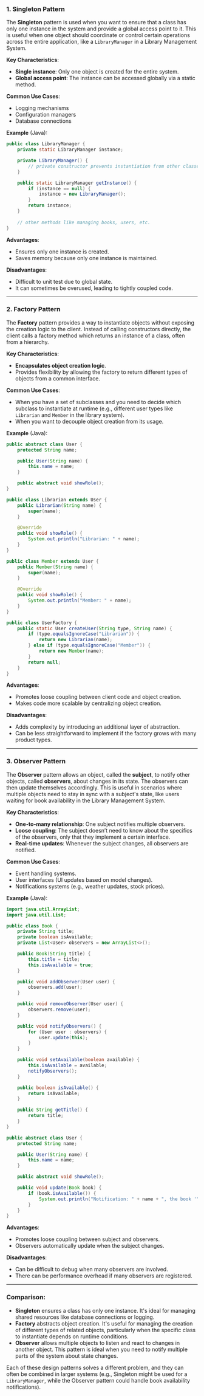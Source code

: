 ### 1. **Singleton Pattern**
The **Singleton** pattern is used when you want to ensure that a class has only one instance in the system and provide a global access point to it. This is useful when one object should coordinate or control certain operations across the entire application, like a `LibraryManager` in a Library Management System.

**Key Characteristics**:
- **Single instance**: Only one object is created for the entire system.
- **Global access point**: The instance can be accessed globally via a static method.

**Common Use Cases**:
- Logging mechanisms
- Configuration managers
- Database connections

**Example** (Java):
   ```java
   public class LibraryManager {
       private static LibraryManager instance;

       private LibraryManager() {
           // private constructor prevents instantiation from other classes
       }

       public static LibraryManager getInstance() {
           if (instance == null) {
               instance = new LibraryManager();
           }
           return instance;
       }
       
       // other methods like managing books, users, etc.
   }
   ```

**Advantages**:
- Ensures only one instance is created.
- Saves memory because only one instance is maintained.

**Disadvantages**:
- Difficult to unit test due to global state.
- It can sometimes be overused, leading to tightly coupled code.

---

### 2. **Factory Pattern**
The **Factory** pattern provides a way to instantiate objects without exposing the creation logic to the client. Instead of calling constructors directly, the client calls a factory method which returns an instance of a class, often from a hierarchy.

**Key Characteristics**:
- **Encapsulates object creation logic**.
- Provides flexibility by allowing the factory to return different types of objects from a common interface.

**Common Use Cases**:
- When you have a set of subclasses and you need to decide which subclass to instantiate at runtime (e.g., different user types like `Librarian` and `Member` in the library system).
- When you want to decouple object creation from its usage.

**Example** (Java):
   ```java
   public abstract class User {
       protected String name;

       public User(String name) {
           this.name = name;
       }

       public abstract void showRole();
   }

   public class Librarian extends User {
       public Librarian(String name) {
           super(name);
       }

       @Override
       public void showRole() {
           System.out.println("Librarian: " + name);
       }
   }

   public class Member extends User {
       public Member(String name) {
           super(name);
       }

       @Override
       public void showRole() {
           System.out.println("Member: " + name);
       }
   }

   public class UserFactory {
       public static User createUser(String type, String name) {
           if (type.equalsIgnoreCase("Librarian")) {
               return new Librarian(name);
           } else if (type.equalsIgnoreCase("Member")) {
               return new Member(name);
           }
           return null;
       }
   }
   ```

**Advantages**:
- Promotes loose coupling between client code and object creation.
- Makes code more scalable by centralizing object creation.

**Disadvantages**:
- Adds complexity by introducing an additional layer of abstraction.
- Can be less straightforward to implement if the factory grows with many product types.

---

### 3. **Observer Pattern**
The **Observer** pattern allows an object, called the **subject**, to notify other objects, called **observers**, about changes in its state. The observers can then update themselves accordingly. This is useful in scenarios where multiple objects need to stay in sync with a subject's state, like users waiting for book availability in the Library Management System.

**Key Characteristics**:
- **One-to-many relationship**: One subject notifies multiple observers.
- **Loose coupling**: The subject doesn’t need to know about the specifics of the observers, only that they implement a certain interface.
- **Real-time updates**: Whenever the subject changes, all observers are notified.

**Common Use Cases**:
- Event handling systems.
- User interfaces (UI updates based on model changes).
- Notifications systems (e.g., weather updates, stock prices).

**Example** (Java):
   ```java
   import java.util.ArrayList;
   import java.util.List;

   public class Book {
       private String title;
       private boolean isAvailable;
       private List<User> observers = new ArrayList<>();

       public Book(String title) {
           this.title = title;
           this.isAvailable = true;
       }

       public void addObserver(User user) {
           observers.add(user);
       }

       public void removeObserver(User user) {
           observers.remove(user);
       }

       public void notifyObservers() {
           for (User user : observers) {
               user.update(this);
           }
       }

       public void setAvailable(boolean available) {
           this.isAvailable = available;
           notifyObservers();
       }

       public boolean isAvailable() {
           return isAvailable;
       }

       public String getTitle() {
           return title;
       }
   }

   public abstract class User {
       protected String name;

       public User(String name) {
           this.name = name;
       }

       public abstract void showRole();

       public void update(Book book) {
           if (book.isAvailable()) {
               System.out.println("Notification: " + name + ", the book '" + book.getTitle() + "' is now available.");
           }
       }
   }
   ```

**Advantages**:
- Promotes loose coupling between subject and observers.
- Observers automatically update when the subject changes.

**Disadvantages**:
- Can be difficult to debug when many observers are involved.
- There can be performance overhead if many observers are registered.

---

### **Comparison**:
- **Singleton** ensures a class has only one instance. It's ideal for managing shared resources like database connections or logging.
- **Factory** abstracts object creation. It's useful for managing the creation of different types of related objects, particularly when the specific class to instantiate depends on runtime conditions.
- **Observer** allows multiple objects to listen and react to changes in another object. This pattern is ideal when you need to notify multiple parts of the system about state changes.

Each of these design patterns solves a different problem, and they can often be combined in larger systems (e.g., Singleton might be used for a `LibraryManager`, while the Observer pattern could handle book availability notifications).